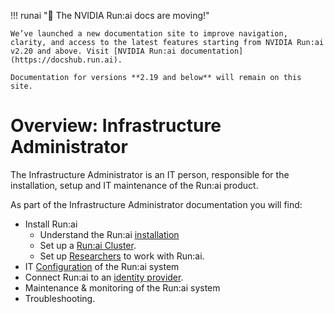!!! runai "📣 The NVIDIA Run:ai docs are moving!"
   
    We’ve launched a new documentation site to improve navigation, clarity, and access to the latest features starting from NVIDIA Run:ai v2.20 and above. Visit [NVIDIA Run:ai documentation](https://docshub.run.ai).

    Documentation for versions **2.19 and below** will remain on this site.

# Overview: Infrastructure Administrator

The Infrastructure Administrator is an IT person, responsible for the installation, setup and IT maintenance of the Run:ai product. 


As part of the Infrastructure Administrator documentation you will find:

* Install Run:ai 
    * Understand the Run:ai [installation](./runai-setup/installation-types.md)
    * Set up a [Run:ai Cluster](./runai-setup/cluster-setup/cluster-install.md).
    * Set up [Researchers](./researcher-setup/cli-install.md) to work with Run:ai.
* IT [Configuration](.//config/overview.md) of the Run:ai system
* Connect Run:ai to an [identity provider](./authentication/authentication-overview.md).
* Maintenance & monitoring of the Run:ai system
* Troubleshooting.
